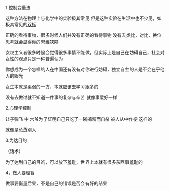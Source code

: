 1.控制变量法

这种方法在物理上与化学中的实验极其常见
但是这种实验在生活中也不少见，如极其常见的[双标](https://www.zhihu.com/question/374967188)

正确的看待事物，很多时候人们并没有正确的看待事物
没有去类比，对比，换位思考就会显得你的思维狭隘

女权主义者很多时候会觉得很多事情不能做，但实际上是自己在妨碍自己，社会对女性的观点只是一种普遍认为

你想成为一个怎样的人在中国还有没有对你进行妨碍，独立自主的人是不会在乎他人的眼光

女生本就是柔弱的一方，本就应该去学习跟多的

没有去做过就不知道一件事的复杂与辛苦
就像事爱好一样

2.心理学控制

让子弹飞  中 六爷为了证明自己只吃了一碗凉粉而自杀
被人从中作梗
这样的

就像是怂恿别人



3.为达目的

（话术）

为了达到自己的目的，可以放下羞耻，世界上本就有很多东西事羞耻的

4，做人要理智

做事要衡量后果，不是自己的错误是否会有好的结果



